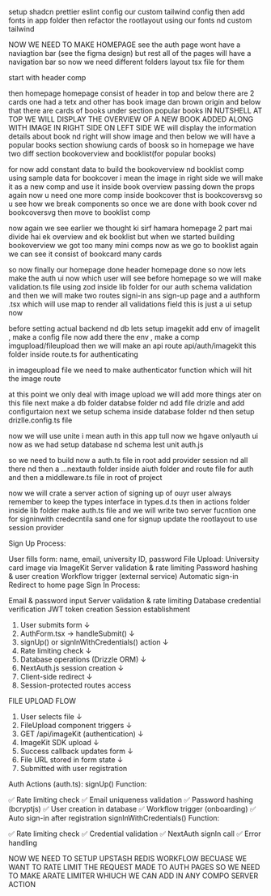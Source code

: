 setup shadcn prettier eslint config 
our custom tailwind config
then add fonts in app folder
then refactor the rootlayout using our fonts nd custom tailwind 


NOW WE NEED TO MAKE HOMEPAGE
see the auth page wont have a naviagtion bar (see the figma design) but rest all of the pages will have a navigation bar so
now we need different folders layout tsx file for them

start with header comp

then homepage
homepage consist of header in top and below there are 2 cards one had a tetx and other has book image dan brown origin
and below that there are cards of books under section popular books 
IN NUTSHELL AT TOP WE WILL DISPLAY THE OVERVIEW OF A NEW BOOK ADDED ALONG WITH IMAGE IN RIGHT SIDE 
ON LEFT SIDE WE will display the information details about book nd right will show image and then below we will have a popular books section showiung cards of boosk 
so in homepage we have two diff section bookoverview and booklist(for popular books)

for now add constant data to build the bookoverview nd booklist comp using sample data
for bookcover i mean the image in right side we will make it as a  new comp and use it inside book overview passing down the props 
again now u need one more comp inside bookcover thst is bookcoversvg so u see how we break components 
so once we are done with book cover nd bookcoversvg then move to booklist comp


now again we see earlier we thought ki sirf hamara homepage 2 part mai divide hai ek overview and ek booklist but when we started building bookoverview we got too many mini comps
now as we go to booklist again we can see it consist of bookcard many cards 


so now finally our homepage done header homepage done 
so now lets make the auth ui now which user will see before homepage 
so we will make validation.ts file using zod inside lib folder for our auth schema validation and then we will make two routes 
signi-in ans sign-up page and a authform .tsx which will use map to render all validations field 
this is just a ui setup now 

before setting actual backend nd db 
lets setup imagekit
add env of imagelit , make a config file now add there the env , make a comp imgupload/fileupload
then we will make an api route api/auth/imagekit this folder inside route.ts for authenticating

in imageupload file we need to make authenticator function which will hit the image route 

at this point we only deal with image upload we will add more things ater on this file 
next make a db folder databse folder nd add file drizle and add configurtaion 
next we setup schema inside database folder nd then setup drizlle.config.ts file


now we will use unite i mean auth in this app tull now we hgave onlyauth ui 
now as we had setup database nd schema lest unit auth.js 


so we need to build now a auth.ts file in root add provider session nd all there nd then a ...nextauth folder inside aiuth folder and route file for auth and then a middleware.ts file in root of project 

now we will crate a server action of signing up of ouyr user 
always remember to keep the types interface in types.d.ts
then in actions folder inside lib folder make  auth.ts file and we will write two server fucntion one for signinwith credecntila sand one for signup 
update the rootlayout to use session provider


Sign Up Process:

User fills form: name, email, university ID, password
File Upload: University card image via ImageKit
Server validation & rate limiting
Password hashing & user creation
Workflow trigger (external service)
Automatic sign-in
Redirect to home page
Sign In Process:

Email & password input
Server validation & rate limiting
Database credential verification
JWT token creation
Session establishment


1. User submits form
   ↓
2. AuthForm.tsx → handleSubmit()
   ↓
3. signUp() or signInWithCredentials() action
   ↓
4. Rate limiting check
   ↓
5. Database operations (Drizzle ORM)
   ↓
6. NextAuth.js session creation
   ↓
7. Client-side redirect
   ↓
8. Session-protected routes access

FILE UPLOAD FLOW
1. User selects file
   ↓
2. FileUpload component triggers
   ↓
3. GET /api/imageKit (authentication)
   ↓
4. ImageKit SDK upload
   ↓
5. Success callback updates form
   ↓
6. File URL stored in form state
   ↓
7. Submitted with user registration


Auth Actions (auth.ts):
signUp() Function:

✅ Rate limiting check
✅ Email uniqueness validation
✅ Password hashing (bcryptjs)
✅ User creation in database
✅ Workflow trigger (onboarding)
✅ Auto sign-in after registration
signInWithCredentials() Function:

✅ Rate limiting check
✅ Credential validation
✅ NextAuth signIn call
✅ Error handling



NOW WE NEED TO SETUP UPSTASH REDIS WORKFLOW BECUASE WE WANT TO RATE LIMIT THE REQUEST MADE TO AUTH PAGES 
SO WE NEED TO MAKE  ARATE LIMITER WHIUCH WE CAN ADD IN ANY COMPO SERVER ACTION

